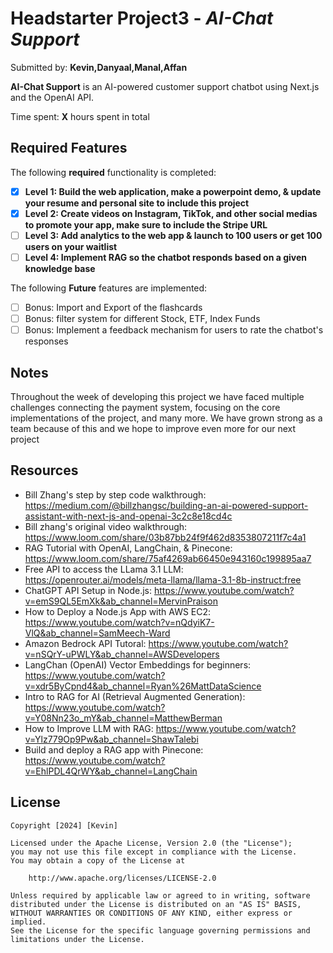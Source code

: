 # Headstarter Project3 - *AI-Chat Support*

Submitted by: **Kevin,Danyaal,Manal,Affan**

**AI-Chat Support** is an AI-powered customer support chatbot using Next.js and the OpenAI API.

Time spent: **X** hours spent in total

## Required Features

The following **required** functionality is completed:

- [x] **Level 1: Build the web application, make a powerpoint demo, & update your resume and personal site to include this project**
- [x] **Level 2: Create videos on Instagram, TikTok, and other social medias to promote your app, make sure to include the Stripe URL**
- [ ] **Level 3: Add analytics to the web app & launch to 100 users or get 100 users on your waitlist**
- [ ] **Level 4: Implement RAG so the chatbot responds based on a given knowledge base**

The following **Future** features are implemented:

- [ ] Bonus: Import and Export of the flashcards
- [ ] Bonus: filter system for different Stock, ETF, Index Funds
- [ ] Bonus: Implement a feedback mechanism for users to rate the chatbot's responses

## Notes

Throughout the week of developing this project we have faced multiple challenges connecting the payment system, focusing on the core implementations of the project, and many more. We have grown strong as a team because of this and we hope to improve even more for our next project 

## Resources
- Bill Zhang's step by step code walkthrough: https://medium.com/@billzhangsc/building-an-ai-powered-support-assistant-with-next-js-and-openai-3c2c8e18cd4c
- Bill zhang's original video walkthrough: https://www.loom.com/share/03b87bb24f9f462d8353807211f7c4a1
- RAG Tutorial with OpenAI, LangChain, & Pinecone: https://www.loom.com/share/75af4269ab66450e943160c199895aa7
- Free API to access the LLama 3.1 LLM: https://openrouter.ai/models/meta-llama/llama-3.1-8b-instruct:free
- ChatGPT API Setup in Node.js: https://www.youtube.com/watch?v=emS9QL5EmXk&ab_channel=MervinPraison
- How to Deploy a Node.js App with AWS EC2: https://www.youtube.com/watch?v=nQdyiK7-VlQ&ab_channel=SamMeech-Ward
- Amazon Bedrock API Tutoral: https://www.youtube.com/watch?v=nSQrY-uPWLY&ab_channel=AWSDevelopers
- LangChan (OpenAI) Vector Embeddings for beginners: https://www.youtube.com/watch?v=xdr5ByCpnd4&ab_channel=Ryan%26MattDataScience
- Intro to RAG for AI (Retrieval Augmented Generation): https://www.youtube.com/watch?v=Y08Nn23o_mY&ab_channel=MatthewBerman
- How to Improve LLM with RAG: https://www.youtube.com/watch?v=Ylz779Op9Pw&ab_channel=ShawTalebi
- Build and deploy a RAG app with Pinecone: https://www.youtube.com/watch?v=EhlPDL4QrWY&ab_channel=LangChain
## License

    Copyright [2024] [Kevin]

    Licensed under the Apache License, Version 2.0 (the "License");
    you may not use this file except in compliance with the License.
    You may obtain a copy of the License at

        http://www.apache.org/licenses/LICENSE-2.0

    Unless required by applicable law or agreed to in writing, software
    distributed under the License is distributed on an "AS IS" BASIS,
    WITHOUT WARRANTIES OR CONDITIONS OF ANY KIND, either express or implied.
    See the License for the specific language governing permissions and
    limitations under the License.
